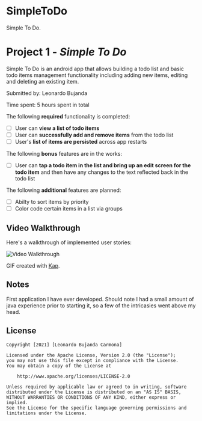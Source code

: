 # SimpleToDo
Simple To Do.
# Project 1 - *Simple To Do*

Simple To Do is an android app that allows building a todo list and basic todo items management functionality including adding new items, editing and deleting an existing item.

Submitted by: Leonardo Bujanda

Time spent: 5 hours spent in total

The following **required** functionality is completed:

* [ ] User can **view a list of todo items**
* [ ] User can **successfully add and remove items** from the todo list
* [ ] User's **list of items are persisted** across app restarts

The following **bonus** features are in the works:

* [ ] User can **tap a todo item in the list and bring up an edit screen for the todo item** and then have any changes to the text reflected back in the todo list

The following **additional** features are planned:

* [ ] Abilty to sort items by priority
* [ ] Color code certain items in a list via groups

## Video Walkthrough

Here's a walkthrough of implemented user stories:

<img src='http://i.imgur.com/link/to/your/gif/file.gif' title='Video Walkthrough' width='' alt='Video Walkthrough' />

GIF created with [Kap](https://getkap.co/).

## Notes

First application I have ever developed. Should note I had a small amount of java experience prior to starting it,
so a few of the intricasies went above my head. 

## License

    Copyright [2021] [Leonardo Bujanda Carmona]

    Licensed under the Apache License, Version 2.0 (the "License");
    you may not use this file except in compliance with the License.
    You may obtain a copy of the License at

        http://www.apache.org/licenses/LICENSE-2.0

    Unless required by applicable law or agreed to in writing, software
    distributed under the License is distributed on an "AS IS" BASIS,
    WITHOUT WARRANTIES OR CONDITIONS OF ANY KIND, either express or implied.
    See the License for the specific language governing permissions and
    limitations under the License.
